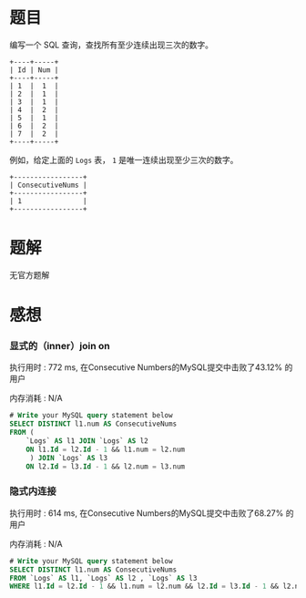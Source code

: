 # 题目

编写一个 SQL 查询，查找所有至少连续出现三次的数字。

```
+----+-----+
| Id | Num |
+----+-----+
| 1  |  1  |
| 2  |  1  |
| 3  |  1  |
| 4  |  2  |
| 5  |  1  |
| 6  |  2  |
| 7  |  2  |
+----+-----+
```

例如，给定上面的 `Logs` 表， `1` 是唯一连续出现至少三次的数字。

```
+-----------------+
| ConsecutiveNums |
+-----------------+
| 1               |
+-----------------+
```

# 题解

无官方题解

# 感想

### 显式的（inner）join on

执行用时 : 772 ms, 在Consecutive Numbers的MySQL提交中击败了43.12% 的用户

内存消耗 : N/A

```sql
# Write your MySQL query statement below
SELECT DISTINCT l1.num AS ConsecutiveNums
FROM (
    `Logs` AS l1 JOIN `Logs` AS l2 
    ON l1.Id = l2.Id - 1 && l1.num = l2.num
     ) JOIN `Logs` AS l3
    ON l2.Id = l3.Id - 1 && l2.num = l3.num
```

### 隐式内连接

执行用时 : 614 ms, 在Consecutive Numbers的MySQL提交中击败了68.27% 的用户

内存消耗 : N/A

```sql
# Write your MySQL query statement below
SELECT DISTINCT l1.num AS ConsecutiveNums
FROM `Logs` AS l1, `Logs` AS l2 , `Logs` AS l3
WHERE l1.Id = l2.Id - 1 && l1.num = l2.num && l2.Id = l3.Id - 1 && l2.num = l3.num
```

